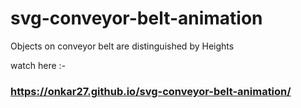 # svg-conveyor-belt-animation
Objects on conveyor belt are distinguished by Heights 


watch here :-

### https://onkar27.github.io/svg-conveyor-belt-animation/

